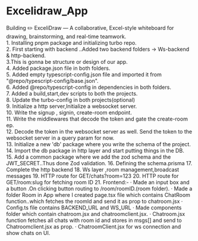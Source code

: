 # Excelidraw_App
Building ✏️ ExceliDraw — A collaborative, Excel-style whiteboard for drawing, brainstorming, and real-time teamwork.<br>
	1. Installing pnpm package and initializing turbo repo.</br>
	2. First starting with backend ..Added two backend folders -> Ws-backend & http-backend.</br>
    3.This is gonna be structure or design of our app.</br>
	4. Added  package.json file in both folders.</br>
	5. Added empty typescript-config.json file and imported it from "@repo/typescript-config/base.json".</br>
	6. Added @repo/typescript-config in dependencies in both folders.<br>
	7. Added a build,start,dev scripts to both the projects.<br>
	8. Update the turbo-config in both projects(optional)<br>
	9. Initialize a http server,Initialize a websocket server.<br>
	10. Write the signup , signin, create-room endpoint.<br>
	11. Write the middlewares that decode the token and gate the create-room  ep.<br>
	12. Decode the token in the websocket server as well. Send the token to the websocket server in a query param for now.<br>
	13. Initialize a new 'db' package where you write the schema of the project.<br>
	14. Import the db package in http layer and start putting things in the DB.<br>
	15. Add a common package where we add the zod schema and the JWT_SECRET..Thus done Zod validation.
	16. Defining the schema.prisma
	17. Complete the http backend
	18. Ws layer ,room management,broadcast messages
	19. HTTP route for GET/chats?room=123
	20. HTTP route for GET/room:slug for fetching room ID
	21. Frontend:- 
			· Made an input box and a button .On clicking button routing to /room/roomID.(room folder).
			· Made a folder Room in App where I created page.tsx file which contains ChatRoom function..which fetches the roomId and send it as prop to chatroom.jsx
			· Config.ts file contains BACKEND_URL and WS_URL
			· Made components folder which contain chatroom.jsx and chatroomclient.jsx.
			· Chatroom.jsx function fetches all chats with room id and stores in msgs[] and send to Chatroomclient.jsx as prop.
			· ChatroomClient.jsx for ws connection and show chats on UI.



